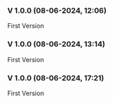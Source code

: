 
### V 1.0.0 (08-06-2024, 12:06)

First Version


### V 1.0.0 (08-06-2024, 13:14)

First Version


### V 1.0.0 (08-06-2024, 17:21)

First Version

